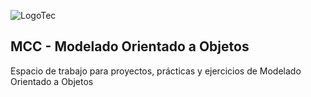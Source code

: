 ![LogoTec](https://user-images.githubusercontent.com/84739791/201369300-48d6766c-c13a-4e84-9c47-df6e136e824f.png)

## MCC - Modelado Orientado a Objetos

Espacio de trabajo para proyectos, prácticas y ejercicios de Modelado Orientado a Objetos
